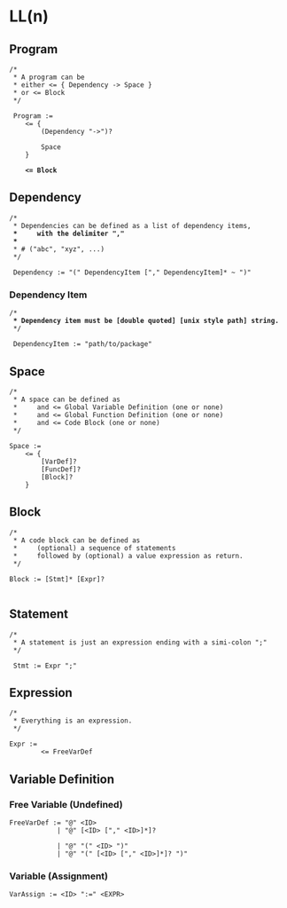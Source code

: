 # LL(n)

## Program

<pre><code>/*
 * A program can be 
 * either &#x3C;= { Dependency -> Space }
 * or &#x3C;= Block
 */
 
 Program :=
    &#x3C;= {
        (Dependency "->")? 
        
        Space
    }
    
<strong>    &#x3C;= Block
</strong></code></pre>

## Dependency

<pre><code>/*
 * Dependencies can be defined as a list of dependency items,
<strong> *     with the delimiter ","
</strong><strong> *   
</strong> * # ("abc", "xyz", ...)
 */
 
 Dependency := "(" DependencyItem ["," DependencyItem]* ~ ")"
</code></pre>

### Dependency Item

<pre><code>/*
<strong> * Dependency item must be [double quoted] [unix style path] string.
</strong> */
 
 DependencyItem := "path/to/package"
</code></pre>

## Space

```
/*
 * A space can be defined as
 *     and <= Global Variable Definition (one or none)
 *     and <= Global Function Definition (one or none)
 *     and <= Code Block (one or none)
 */

Space := 
    <= {
        [VarDef]?
        [FuncDef]?
        [Block]?
    }
```

## Block

```
/*
 * A code block can be defined as 
 *     (optional) a sequence of statements 
 *     followed by (optional) a value expression as return.
 */
 
Block := [Stmt]* [Expr]?


```

## Statement

```
/*
 * A statement is just an expression ending with a simi-colon ";"
 */
 
 Stmt := Expr ";"
```

## Expression

```
/*
 * Everything is an expression.
 */
 
Expr := 
        <= FreeVarDef
```

## Variable Definition

### Free Variable (Undefined)

```
FreeVarDef := "@" <ID>
            | "@" [<ID> ["," <ID>]*]?
            
            | "@" "(" <ID> ")"
            | "@" "(" [<ID> ["," <ID>]*]? ")"
```

### Variable (Assignment)

```
VarAssign := <ID> ":=" <EXPR>
```
